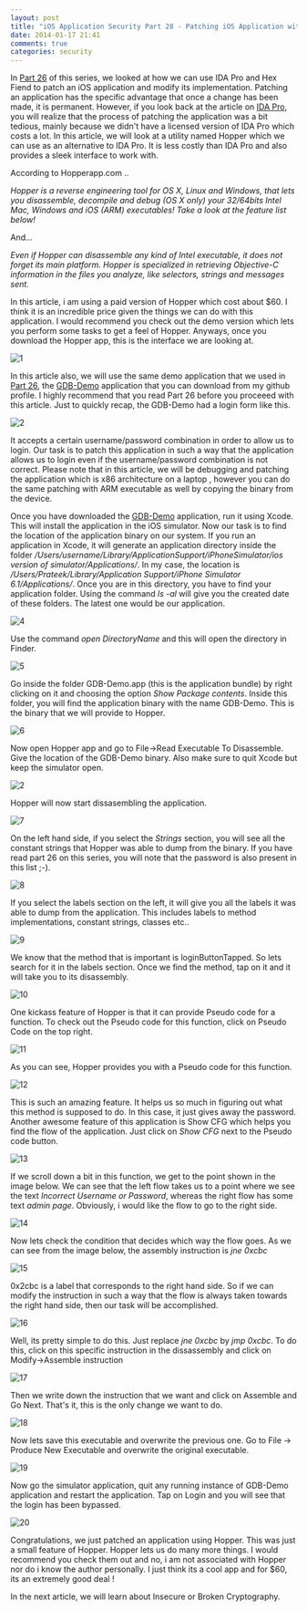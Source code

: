 ```yaml
---
layout: post
title: "iOS Application Security Part 28 - Patching iOS Application with Hopper"
date: 2014-01-17 21:41
comments: true
categories: security
---
```


In [Part 26](http://highaltitudehacks.com/2013/12/17/ios-application-security-part-26-patching-ios-applications-using-ida-pro-and-hex-fiend) of this series, we looked at how we can use IDA Pro and Hex Fiend to patch an iOS application and modify its implementation. Patching an application has the specific advantage that once a change has been made, it is permanent. However, if you look back at the article on [IDA Pro](http://highaltitudehacks.com/2013/12/17/ios-application-security-part-26-patching-ios-applications-using-ida-pro-and-hex-fiend), you will realize that the process of patching the application was a bit tedious, mainly because we didn't have a licensed version of IDA Pro which costs a lot. In this article, we will look at a utility named Hopper which we can use as an alternative to IDA Pro. It is less costly than IDA Pro and also provides a sleek interface to work with.

<!-- more -->

According to Hopperapp.com ..

_Hopper is a reverse engineering tool for OS X, Linux and Windows, that lets you disassemble, decompile and debug (OS X only) your 32/64bits Intel Mac, Windows and iOS (ARM) executables! Take a look at the feature list below!_

And...

_Even if Hopper can disassemble any kind of Intel executable, it does not forget its main platform. Hopper is specialized in retrieving Objective-C information in the files you analyze, like selectors, strings and messages sent._

In this article, i am using a paid version of Hopper which cost about $60\. I think it is an incredible price given the things we can do with this application. I would recommend you check out the demo version which lets you perform some tasks to get a feel of Hopper. Anyways, once you download the Hopper app, this is the interface we are looking at.

![1]({{site.baseurl}}/images/posts/ios28/1.png)

In this article also, we will use the same demo application that we used in [Part 26](http://highaltitudehacks.com/2013/12/17/ios-application-security-part-26-patching-ios-applications-using-ida-pro-and-hex-fiend), the [GDB-Demo](https://github.com/prateek147/gdb-demo) application that you can download from my github profile. I highly recommend that you read Part 26 before you proceeed with this article. Just to quickly recap, the GDB-Demo had a login form like this.

![2]({{site.baseurl}}/images/posts/ios28/2.png)

It accepts a certain username/password combination in order to allow us to login. Our task is to patch this application in such a way that the application allows us to login even if the username/password combination is not correct. Please note that in this article, we will be debugging and patching the application which is x86 architecture on a laptop , however you can do the same patching with ARM executable as well by copying the binary from the device.

Once you have downloaded the [GDB-Demo](https://github.com/prateek147/gdb-demo) application, run it using Xcode. This will install the application in the iOS simulator. Now our task is to find the location of the application binary on our system. If you run an application in Xcode, it will generate an application directory inside the folder _/Users/$username/Library/Application Support/iPhone Simulator/$ios version of simulator/Applications/_. In my case, the location is _/Users/Prateek/Library/Application Support/iPhone Simulator 6.1/Applications/_. Once you are in this directory, you have to find your application folder. Using the command _ls -al_ will give you the created date of these folders. The latest one would be our application.

![4]({{site.baseurl}}/images/posts/ios28/4.png)

Use the command _open DirectoryName_ and this will open the directory in Finder.

![5]({{site.baseurl}}/images/posts/ios28/5.png)

Go inside the folder GDB-Demo.app (this is the application bundle) by right clicking on it and choosing the option _Show Package contents_. Inside this folder, you will find the application binary with the name GDB-Demo. This is the binary that we will provide to Hopper.

![6]({{site.baseurl}}/images/posts/ios28/6.png)

Now open Hopper app and go to File->Read Executable To Disassemble. Give the location of the GDB-Demo binary. Also make sure to quit Xcode but keep the simulator open.

![2]({{site.baseurl}}/images/posts/ios28/2.png)

Hopper will now start dissasembling the application.

![7]({{site.baseurl}}/images/posts/ios28/7.png)

On the left hand side, if you select the _Strings_ section, you will see all the constant strings that Hopper was able to dump from the binary. If you have read part 26 on this series, you will note that the password is also present in this list ;-).

![8]({{site.baseurl}}/images/posts/ios28/8.png)

If you select the labels section on the left, it will give you all the labels it was able to dump from the application. This includes labels to method implementations, constant strings, classes etc..

![9]({{site.baseurl}}/images/posts/ios28/9.png)

We know that the method that is important is loginButtonTapped. So lets search for it in the labels section. Once we find the method, tap on it and it will take you to its disassembly.

![10]({{site.baseurl}}/images/posts/ios28/10.png)

One kickass feature of Hopper is that it can provide Pseudo code for a function. To check out the Pseudo code for this function, click on Pseudo Code on the top right.

![11]({{site.baseurl}}/images/posts/ios28/11.png)

As you can see, Hopper provides you with a Pseudo code for this function.

![12]({{site.baseurl}}/images/posts/ios28/12.png)

This is such an amazing feature. It helps us so much in figuring out what this method is supposed to do. In this case, it just gives away the password. Another awesome feature of this application is Show CFG which helps you find the flow of the application. Just click on _Show CFG_ next to the Pseudo code button.

![13]({{site.baseurl}}/images/posts/ios28/13.png)

If we scroll down a bit in this function, we get to the point shown in the image below. We can see that the left flow takes us to a point where we see the text _Incorrect Username or Password_, whereas the right flow has some text _admin page_. Obviously, i would like the flow to go to the right side.

![14]({{site.baseurl}}/images/posts/ios28/14.png)

Now lets check the condition that decides which way the flow goes. As we can see from the image below, the assembly instruction is _jne 0xcbc_

![15]({{site.baseurl}}/images/posts/ios28/15.png)

0x2cbc is a label that corresponds to the right hand side. So if we can modify the instruction in such a way that the flow is always taken towards the right hand side, then our task will be accomplished.

![16]({{site.baseurl}}/images/posts/ios28/16.png)

Well, its pretty simple to do this. Just replace _jne 0xcbc_ by _jmp 0xcbc_. To do this, click on this specific instruction in the dissassembly and click on Modify->Assemble instruction

![17]({{site.baseurl}}/images/posts/ios28/17.png)

Then we write down the instruction that we want and click on Assemble and Go Next. That's it, this is the only change we want to do.

![18]({{site.baseurl}}/images/posts/ios28/18.png)

Now lets save this executable and overwrite the previous one. Go to File -> Produce New Executable and overwrite the original executable.

![19]({{site.baseurl}}/images/posts/ios28/19.png)

Now go the simulator application, quit any running instance of GDB-Demo application and restart the application. Tap on Login and you will see that the login has been bypassed.

![20]({{site.baseurl}}/images/posts/ios28/20.png)

Congratulations, we just patched an application using Hopper. This was just a small feature of Hopper. Hopper lets us do many more things. I would recommend you check them out and no, i am not associated with Hopper nor do i know the author personally. I just think its a cool app and for $60, its an extremely good deal !

In the next article, we will learn about Insecure or Broken Cryptography.